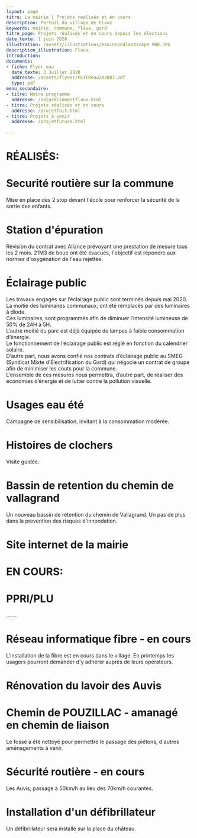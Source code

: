 ```yaml
---
layout: page
titre: La mairie | Projets réalisés et en cours
description: Portail du village de Flaux
keywords: mairie, commune, flaux, gard
titre_page: Projets réalisés et en cours depuis les élections
date_texte: 1 juin 2020
illustration: /assets/illustrations/eauinnondlandscape_980.JPG
description_illustration: Flaux.
introduction: 
documents:
- fiche: Flyer eau
  date_texte: 3 Juillet 2020
  addresse: /assets/flyeer/FLYEReau202007.pdf
  type: pdf
menu_secondaire:
- titre: Notre programme
  addresse: /naturellementflaux.html
- titre: Projets réalisés et en cours
  addresse: /projetfait.html
- titre: Projets à venir
  addresse: /projetfuture.html
  
---
```


# RÉALISÉS:

# Securité routière sur la commune  
Mise en place des 2 stop devant l'école pour renforcer la sécurité de la sortie des enfants. 

# Station d'épuration 
Révision du contrat avec Aliance prévoyant une prestation de mesure tous les 2 mois. 21M3 de boue ont été évacués, l'objectif est répondre aux normes d'oxygénation de l'eau rejettée.

# Éclairage public
Les travaux engagés sur l’éclairage public sont terminés depuis mai 2020. La moitié des luminaires communaux, ont été remplacés par des luminaires à diode. <br>
Ces luminaires, sont programmés afin de diminuer l’intensité lumineuse de 50% de 24H à 5H.<br>
L’autre moitié du parc est déjà équipée de lampes  à faible consommation d’énergie. <br>
Le fonctionnement de l’éclairage public est réglé en fonction du calendrier solaire. <br>
D’autre part, nous avons confié nos contrats d’éclairage public au SMEG (Syndicat Mixte d’Électrification du Gard) qui négocie un contrat de groupe afin de minimiser les couts pour la commune.<br>
L’ensemble de ces mesures nous permettra, d’autre part, de réaliser des économies d’énergie et de lutter contre la pollution visuelle.

# Usages eau été 
Campagne de sensibilisation, invitant à la consommation modérée.

# Histoires de clochers
Visite guidée.

# Bassin de retention du chemin de vallagrand 
Un nouveau bassin de rétention du chemin de Vallagrand. Un pas de plus dans la prevention des risques d'innondation.

# Site internet de la mairie


# EN COURS:

# PPRI/PLU
.......

# Réseau informatique fibre - en cours
L'installation de la fibre est en cours dans le village. En printemps les usagers pourront demander d'y adhérer auprès de leurs opérateurs.

# Rénovation du lavoir des Auvis

# Chemin de POUZILLAC - amanagé en chemin de liaison 
Le fossé a été nettoyé pour permettre le passage des piétons, d'autres aménagements à venir.

# Sécurité routière - en cours
Les Auvis, passage à 50km/h au lieu des 70km/h courantes.

# Installation d'un défibrillateur
Un défibrillateur sera installé sur la place du château.
  


